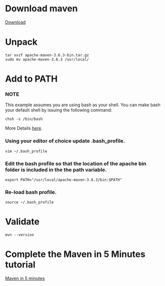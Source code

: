 # Download maven

[Download](https://maven.apache.org/download.cgi)


# Unpack

```
tar xvzf apache-maven-3.6.3-bin.tar.gz
sudo mv apache-maven-3.6.3 /usr/local/
```


# Add to PATH


### NOTE
This example assumes you are using bash as your shell. You can make bash your default shell by issuing the following command:
```
chsh -s /bin/bash
```

More Details [here](https://www.howtogeek.com/444596/how-to-change-the-default-shell-to-bash-in-macos-catalina/).



### Using your editor of choice update .bash_profile.
```
vim ~/.bash_profile
```

### Edit the bash profile so that the location of the apache bin folder is included in the the path variable.
```
export PATH="/usr/local/apache-maven-3.6.3/bin:$PATH"
```

### Re-load bash profile.
```
source ~/.bash_profile
```


# Validate 

```
mvn --version
```


# Complete the Maven in 5 Minutes tutorial

[Maven in 5 minutes](https://maven.apache.org/guides/getting-started/maven-in-five-minutes.html)